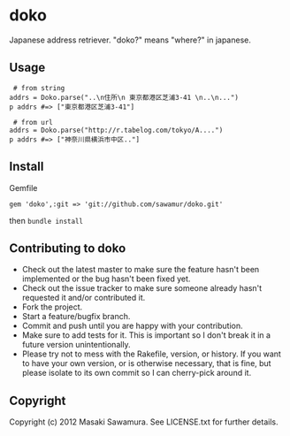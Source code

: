 # doko

Japanese address retriever. "doko?" means "where?" in japanese.

## Usage

```
 # from string
addrs = Doko.parse("..\n住所\n 東京都港区芝浦3-41 \n..\n...")
p addrs #=> ["東京都港区芝浦3-41"]

 # from url 
addrs = Doko.parse("http://r.tabelog.com/tokyo/A....")
p addrs #=> ["神奈川県横浜市中区.."]
```


## Install

Gemfile

```
gem 'doko',:git => 'git://github.com/sawamur/doko.git'
```

then `bundle install`

## Contributing to doko
 
* Check out the latest master to make sure the feature hasn't been implemented or the bug hasn't been fixed yet.
* Check out the issue tracker to make sure someone already hasn't requested it and/or contributed it.
* Fork the project.
* Start a feature/bugfix branch.
* Commit and push until you are happy with your contribution.
* Make sure to add tests for it. This is important so I don't break it in a future version unintentionally.
* Please try not to mess with the Rakefile, version, or history. If you want to have your own version, or is otherwise necessary, that is fine, but please isolate to its own commit so I can cherry-pick around it.

## Copyright

Copyright (c) 2012 Masaki Sawamura. See LICENSE.txt for
further details.

